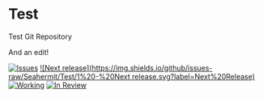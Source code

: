 # Test
Test Git Repository

And an edit!

[![Issues](https://img.shields.io/github/issues/Seahermit/Test.svg?label=HuBoard)](https://huboard.com/Seahermit/Test)
[![Next release](https://img.shields.io/github/issues-raw/Seahermit/Test/1%20-%20Next release.svg?label=Next%20Release)](https://huboard.com/Seahermit/Test)
[![Working     ](https://img.shields.io/github/issues-raw/Seahermit/Test/2%20-%20Working%20%3c%3d%207.svg?label=Working)](https://huboard.com/Seahermit/Test)
[![In Review   ](https://img.shields.io/github/issues-raw/Seahermit/Test/3%20-%20In%20Review.svg?label=In%20Review)](https://huboard.com/Seahermit/Test)
